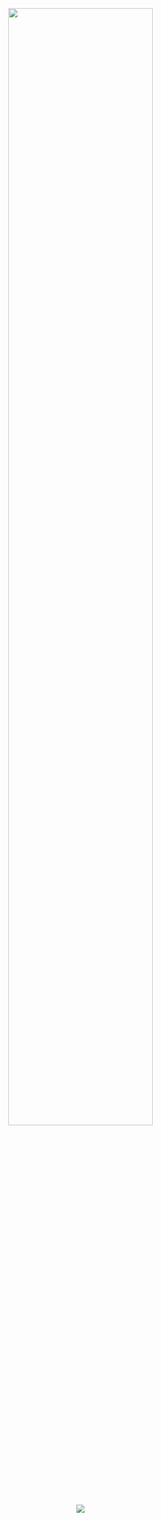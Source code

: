 <p style="text-align:center;" align="center">
  <img align="center" src="(https://user-images.githubusercontent.com/81250703/148158627-c4cad1e6-fe56-4de2-ae65-fbace221e9b2.png" width="75%" /></p>

<p align="center">

<a href="https://twitter.com/gdscnitw" alt="Follow GDSC NITW on Twitter">
<img src="https://img.shields.io/twitter/follow/gdscnitw?style=social" /></a>

<!-- Add more sheilds here. -->

</p>

